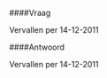 <meta http-equiv='Content-Type' content='text/html; charset=utf-8' />


####Vraag

Vervallen per 14-12-2011 

####Antwoord

Vervallen per 14-12-2011 

